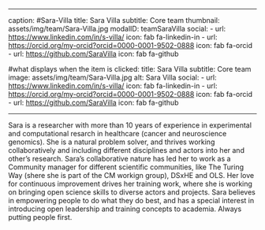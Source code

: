 
---
caption: #Sara-Villa
  title: Sara Villa
  subtitle: Core team 
  thumbnail: assets/img/team/Sara-Villa.jpg
modalID: teamSaraVilla
social:
    - url: https://www.linkedin.com/in/s-villa/
      icon: fab fa-linkedin-in
    - url: https://orcid.org/my-orcid?orcid=0000-0001-9502-0888
      icon: fab fa-orcid
    - url: https://github.com/SaraVilla
      icon: fab fa-github
  
#what displays when the item is clicked:
title: Sara Villa
subtitle: Core team
image: assets/img/team/Sara-Villa.jpg
alt: Sara Villa
social:
    - url: https://www.linkedin.com/in/s-villa/
      icon: fab fa-linkedin-in
    - url: https://orcid.org/my-orcid?orcid=0000-0001-9502-0888
      icon: fab fa-orcid
    - url: https://github.com/SaraVilla
      icon: fab fa-github

---
Sara is a researcher with more than 10 years of experience in experimental and computational resarch in healthcare (cancer and neuroscience genomics). She is a natural problem solver, and thrives working collaboratively and including different disciplines and actors into her and other’s research.
Sara’s collaborative nature has led her to work as a Community manager for different scientific communities, like The Turing Way (shere she is part of the CM workign group), DSxHE and OLS. Her love for continuous improvement drives her training work, where she is working on bringing open science skills to diverse actors and projects.
Sara believes in empowering people to do what they do best, and has a special interest in introducing open leadership and training concepts to academia. Always putting people first.

